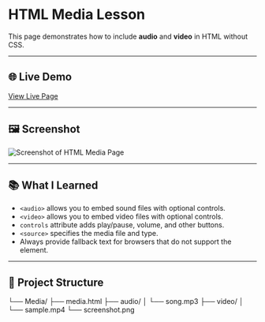 # HTML Media Lesson

This page demonstrates how to include **audio** and **video** in HTML without CSS.

---

## 🌐 Live Demo
[View Live Page](https://saintsamuelle.github.io/FRONTEND-LEARNING-PROGRESS/HTML/FOUNDATIONS/Media/media.html)

---

## 🖼 Screenshot
![Screenshot of HTML Media Page](screenshot.png)

---

## 📚 What I Learned
- `<audio>` allows you to embed sound files with optional controls.
- `<video>` allows you to embed video files with optional controls.
- `controls` attribute adds play/pause, volume, and other buttons.
- `<source>` specifies the media file and type.
- Always provide fallback text for browsers that do not support the element.

---

## 📂 Project Structure
└── Media/
├── media.html
├── audio/
│ └── song.mp3
├── video/
│ └── sample.mp4
└── screenshot.png